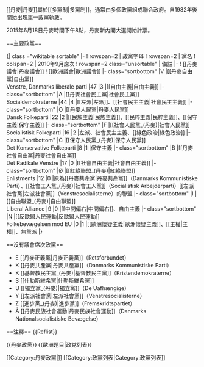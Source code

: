 [[丹麥|丹麥]]屬於[[多黨制|多黨制]]，通常由多個政黨組成聯合政府。自1982年後開始出現單一政黨執政。<p>
2015年6月18日丹麥時間下午8點，丹麥新內閣大選開始計票。

==主要政黨==
<!--:''The general rule on naming applies. That means: the parties are named in the English translation and the original native name is placed on the first line of the article unless the native form is more commonly used in English than the English form. Rationale and specifics: See: [[Wikipedia:Naming_conventions_(use_English)|Wikipedia:Naming conventions (use English)]]''. The letter in front is the name of the list of the current party.-->

{| class ="wikitable sortable"
|-
! rowspan=2 | 政黨字母
! rowspan=2 | 黨名
! colspan=2 | 2010年9月席次
! rowspan=2 class="unsortable" | 備註
|-
! [[丹麥議會|丹麥議會]]
! [[歐洲議會|歐洲議會]]
|- class="sortbottom"
|V
|[[丹麥自由黨|自由黨]]<br />Venstre, Danmarks liberale parti
|47
|3
|[[自由主義|自由主義]]
|- class="sortbottom"
|A
|[[丹麥社會民主黨|社會民主黨]]<br />Socialdemokraterne
|44
|4
|[[左派|左派]]、[[社會民主主義|社會民主主義]]
|- class="sortbottom"
|O
|[[丹麥人民黨|丹麥人民黨]]<br />Dansk Folkeparti
|22
|2
|[[民族主義|民族主義]]、[[民粹主義|民粹主義]]、[[保守主義|保守主義]]
|- class="sortbottom"
|F
|[[社會人民黨_(丹麥)|社會人民黨]]<br />Socialistisk Folkeparti
|16
|2
|左派、社會民主主義、[[綠色政治|綠色政治]]
|- class="sortbottom"
|C
|[[保守人民黨_(丹麥)|保守人民黨]]<br />Det Konservative Folkeparti
|8
|1
|保守主義
|- class="sortbottom"
|B
|[[丹麥社會自由黨|丹麥社會自由黨]]<br />Det Radikale Venstre
|17
|0
|[[社會自由主義|社會自由主義]]
|- class="sortbottom"
|Ø
|[[紅綠聯盟_(丹麥)|紅綠聯盟]]<br />Enlistments
|12
|0
|原為[[丹麥共產黨|丹麥共產黨]]（Danmarks Kommunistiske Parti）、[[社會工人黨_(丹麥)|社會工人黨]]（Socialistisk Arbejderparti）[[左派社會黨|左派社會黨]]（Venstresocialisterne）的聯盟
|- class="sortbottom"
|I
|[[自由聯盟_(丹麥)|自由聯盟]]<br />Liberal Alliance
|9
|0
|[[中間偏右|中間偏右]]、自由主義
|- class="sortbottom"
|N
|[[反歐盟人民運動|反歐盟人民運動]]<br />Folkebevægelsen mod EU
|0
|1
|[[歐洲懷疑主義|歐洲懷疑主義]]、[[主權|主權]]、無黨派
|}

==沒有議會席次政黨==
<!-- include only parties represented in the European parliament or formerly represented in parliament -->
* E [[丹麥正義黨|丹麥正義黨]]（Retsforbundet）
* K [[丹麥共產黨|丹麥共產黨]]（Danmarks Kommunistiske Parti）
* K [[基督教民主黨_(丹麥)|基督教民主黨]]（Kristendemokraterne）
* S [[什勒斯維希黨|什勒斯維希黨]]
* U [[獨立黨_(丹麥)|獨立黨]]（De Uafhængige）
* Y [[左派社會黨|左派社會黨]]（Venstresocialisterne）
* Z [[進步黨_(丹麥)|進步黨]]（Fremskridtspartiet）
* Å [[丹麥民族社會運動|丹麥民族社會運動]]（Danmarks Nationalsocialistiske Bevægelse）

==注釋==
{{Reflist}}

{{丹麥政黨}}
{{歐洲題目|政党列表}}

[[Category:丹麥政黨|]]
[[Category:政黨列表|Category:政黨列表]]